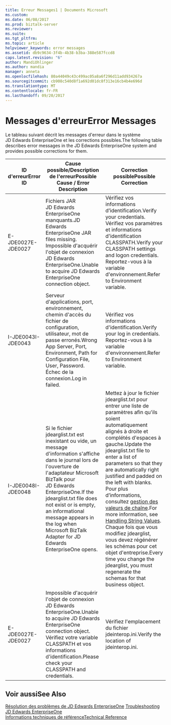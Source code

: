```yaml
---
title: Erreur Messages1 | Documents Microsoft
ms.custom: 
ms.date: 06/08/2017
ms.prod: biztalk-server
ms.reviewer: 
ms.suite: 
ms.tgt_pltfrm: 
ms.topic: article
helpviewer_keywords: error messages
ms.assetid: db9c9634-3f4b-4b38-b3ba-388e587fccd8
caps.latest.revision: "6"
author: MandiOhlinger
ms.author: mandia
manager: anneta
ms.openlocfilehash: 80a44049c43c499ac05a8a6f296d11add934267a
ms.sourcegitcommit: cb908c540d8f1a692d01dc8f313e16cb4b4e696d
ms.translationtype: MT
ms.contentlocale: fr-FR
ms.lasthandoff: 09/20/2017
---
```

# <a name="error-messages"></a><span data-ttu-id="0d037-102">Messages d'erreur</span><span class="sxs-lookup"><span data-stu-id="0d037-102">Error Messages</span></span>
<span data-ttu-id="0d037-103">Le tableau suivant décrit les messages d'erreur dans le système JD Edwards EnterpriseOne et les corrections possibles.</span><span class="sxs-lookup"><span data-stu-id="0d037-103">The following table describes error messages in the JD Edwards EnterpriseOne system and provides possible corrections for them.</span></span>  
  
|<span data-ttu-id="0d037-104">ID d'erreur</span><span class="sxs-lookup"><span data-stu-id="0d037-104">Error ID</span></span>|<span data-ttu-id="0d037-105">Cause possible/Description de l'erreur</span><span class="sxs-lookup"><span data-stu-id="0d037-105">Possible Cause / Error Description</span></span>|<span data-ttu-id="0d037-106">Correction possible</span><span class="sxs-lookup"><span data-stu-id="0d037-106">Possible Correction</span></span>|  
|--------------|-----------------------------------------|-------------------------|  
|<span data-ttu-id="0d037-107">E-JDE0027</span><span class="sxs-lookup"><span data-stu-id="0d037-107">E-JDE0027</span></span>|<span data-ttu-id="0d037-108">Fichiers JAR JD Edwards EnterpriseOne manquants.</span><span class="sxs-lookup"><span data-stu-id="0d037-108">JD Edwards EnterpriseOne JAR files missing.</span></span> <span data-ttu-id="0d037-109">Impossible d'acquérir l'objet de connexion JD Edwards EnterpriseOne.</span><span class="sxs-lookup"><span data-stu-id="0d037-109">Unable to acquire JD Edwards EnterpriseOne connection object.</span></span>|<span data-ttu-id="0d037-110">Vérifiez vos informations d’identification.</span><span class="sxs-lookup"><span data-stu-id="0d037-110">Verify your credentials.</span></span> <span data-ttu-id="0d037-111">Vérifiez vos paramètres et informations d'identification CLASSPATH.</span><span class="sxs-lookup"><span data-stu-id="0d037-111">Verify your CLASSPATH settings and logon credentials.</span></span> <span data-ttu-id="0d037-112">Reportez-vous à la variable d'environnement.</span><span class="sxs-lookup"><span data-stu-id="0d037-112">Refer to Environment variable.</span></span>|  
|<span data-ttu-id="0d037-113">I-JDE0043</span><span class="sxs-lookup"><span data-stu-id="0d037-113">I-JDE0043</span></span>|<span data-ttu-id="0d037-114">Serveur d'applications, port, environnement, chemin d'accès du fichier de configuration, utilisateur, mot de passe erronés.</span><span class="sxs-lookup"><span data-stu-id="0d037-114">Wrong App Server, Port, Environment, Path for Configuration File, User, Password.</span></span> <span data-ttu-id="0d037-115">Échec de la connexion.</span><span class="sxs-lookup"><span data-stu-id="0d037-115">Log in failed.</span></span>|<span data-ttu-id="0d037-116">Vérifiez vos informations d'identification.</span><span class="sxs-lookup"><span data-stu-id="0d037-116">Verify your log in credentials.</span></span> <span data-ttu-id="0d037-117">Reportez-vous à la variable d'environnement.</span><span class="sxs-lookup"><span data-stu-id="0d037-117">Refer to Environment variable.</span></span>|  
|<span data-ttu-id="0d037-118">I-JDE0048</span><span class="sxs-lookup"><span data-stu-id="0d037-118">I-JDE0048</span></span>|<span data-ttu-id="0d037-119">Si le fichier jdearglist.txt est inexistant ou vide, un message d'information s'affiche dans le journal lors de l'ouverture de l'adaptateur Microsoft BizTalk pour JD Edwards EnterpriseOne.</span><span class="sxs-lookup"><span data-stu-id="0d037-119">If the jdearglist.txt file does not exist or is empty, an informational message appears in the log when Microsoft BizTalk Adapter for JD Edwards EnterpriseOne opens.</span></span>|<span data-ttu-id="0d037-120">Mettez à jour le fichier jdearglist.txt pour entrer une liste de paramètres afin qu'ils soient automatiquement alignés à droite et complétés d'espaces à gauche.</span><span class="sxs-lookup"><span data-stu-id="0d037-120">Update the jdearglist.txt file to enter a list of parameters so that they are automatically right justified and padded on the left with blanks.</span></span> <span data-ttu-id="0d037-121">Pour plus d’informations, consultez [gestion des valeurs de chaîne](../core/handling-string-values2.md).</span><span class="sxs-lookup"><span data-stu-id="0d037-121">For more information, see  [Handling String Values](../core/handling-string-values2.md).</span></span> <span data-ttu-id="0d037-122">Chaque fois que vous modifiez jdearglist, vous devez régénérer les schémas pour cet objet d'entreprise.</span><span class="sxs-lookup"><span data-stu-id="0d037-122">Every time you change the jdearglist, you must regenerate the schemas for that business object.</span></span>|  
|<span data-ttu-id="0d037-123">E-JDE0027</span><span class="sxs-lookup"><span data-stu-id="0d037-123">E-JDE0027</span></span>|<span data-ttu-id="0d037-124">Impossible d'acquérir l'objet de connexion JD Edwards EnterpriseOne.</span><span class="sxs-lookup"><span data-stu-id="0d037-124">Unable to acquire JD Edwards EnterpriseOne connection object.</span></span> <span data-ttu-id="0d037-125">Vérifiez votre variable CLASSPATH et vos informations d'identification.</span><span class="sxs-lookup"><span data-stu-id="0d037-125">Please check your CLASSPATH and credentials.</span></span>|<span data-ttu-id="0d037-126">Vérifiez l'emplacement du fichier jdeinterop.ini.</span><span class="sxs-lookup"><span data-stu-id="0d037-126">Verify the location of jdeinterop.ini.</span></span>|  
  
## <a name="see-also"></a><span data-ttu-id="0d037-127">Voir aussi</span><span class="sxs-lookup"><span data-stu-id="0d037-127">See Also</span></span>  
 <span data-ttu-id="0d037-128">[Résolution des problèmes de JD Edwards EnterpriseOne](../core/troubleshooting-jd-edwards-enterpriseone.md) </span><span class="sxs-lookup"><span data-stu-id="0d037-128">[Troubleshooting JD Edwards EnterpriseOne](../core/troubleshooting-jd-edwards-enterpriseone.md) </span></span>  
 [<span data-ttu-id="0d037-129">Informations techniques de référence</span><span class="sxs-lookup"><span data-stu-id="0d037-129">Technical Reference</span></span>](../core/technical-reference6.md)
